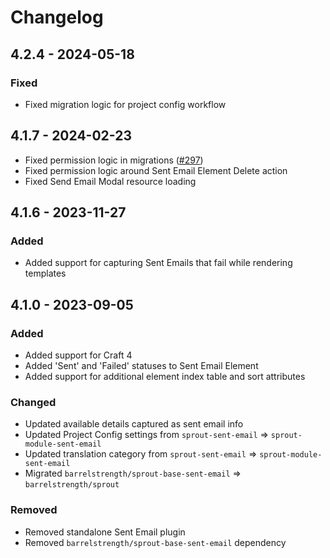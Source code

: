 # Changelog

## 4.2.4 - 2024-05-18

### Fixed

- Fixed migration logic for project config workflow

## 4.1.7 - 2024-02-23

- Fixed permission logic in migrations ([#297])
- Fixed permission logic around Sent Email Element Delete action
- Fixed Send Email Modal resource loading

[#297]: https://github.com/barrelstrength/sprout/issues/297

## 4.1.6 - 2023-11-27

### Added

- Added support for capturing Sent Emails that fail while rendering templates

## 4.1.0 - 2023-09-05

### Added

- Added support for Craft 4
- Added 'Sent' and 'Failed' statuses to Sent Email Element
- Added support for additional element index table and sort attributes

### Changed

- Updated available details captured as sent email info
- Updated Project Config settings from `sprout-sent-email` => `sprout-module-sent-email`
- Updated translation category from `sprout-sent-email` => `sprout-module-sent-email`
- Migrated `barrelstrength/sprout-base-sent-email` => `barrelstrength/sprout`

### Removed

- Removed standalone Sent Email plugin
- Removed `barrelstrength/sprout-base-sent-email` dependency


